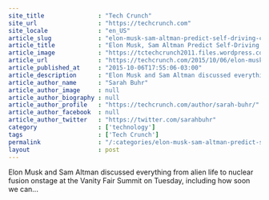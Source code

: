 ```yaml
---
site_title               : "Tech Crunch"
site_url                 : "https://techcrunch.com"
site_locale              : "en_US"
article_slug             : "elon-musk-sam-altman-predict-self-driving-cars-will-be-on-the-road-in-just-a-few-years"
article_title            : "Elon Musk, Sam Altman Predict Self-Driving Cars Will Be On The Road In Just A Few Years"
article_image            : "https://tctechcrunch2011.files.wordpress.com/2014/06/musk-elon_topic.jpg?w=600&h=400&crop=1"
article_url              : "https://techcrunch.com/2015/10/06/elon-musk-sam-altman-say-self-driving-cars-are-going-to-be-on-the-road-in-just-a-few-years/"
article_published_at     : "2015-10-06T17:55:06-03:00"
article_description      : "Elon Musk and Sam Altman discussed everything from alien life to nuclear fusion onstage at the Vanity Fair Summit on Tuesday, including how soon we can..."
article_author_name      : "Sarah Buhr"
article_author_image     : null
article_author_biography : null
article_author_profile   : "https://techcrunch.com/author/sarah-buhr/"
article_author_facebook  : null
article_author_twitter   : "https://twitter.com/sarahbuhr"
category                 : ['technology']
tags                     : ['Tech Crunch']
permalink                : "/:categories/elon-musk-sam-altman-predict-self-driving-cars-will-be-on-the-road-in-just-a-few-years/"
layout                   : post
---
```


Elon Musk and Sam Altman discussed everything from alien life to nuclear fusion onstage at the Vanity Fair Summit on Tuesday, including how soon we can...
